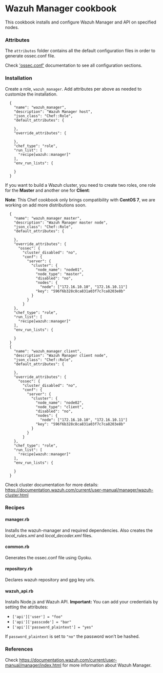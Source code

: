 # Wazuh Manager cookbook

This cookbook installs and configure Wazuh Manager and API on specified nodes.

### Attributes

The ``attributes`` folder contains all the default configuration files in order to generate ossec.conf file.

Check ['ossec.conf']( https://documentation.wazuh.com/3.x/user-manual/reference/ossec-conf/index.html) documentation to see all configuration sections.

### Installation

Create a role, `wazuh_manager`. Add attributes per above as needed to customize the installation.

```
  {
    "name": "wazuh_manager",
    "description": "Wazuh Manager host",
    "json_class": "Chef::Role",
    "default_attributes": {

    },
    "override_attributes": {

    },
    "chef_type": "role",
    "run_list": [
      "recipe[wazuh::manager]"
    ],
    "env_run_lists": {

    }
  }
```

If you want to build a Wazuh cluster, you need to create two roles, one role for the **Master** and another one for **Client**:

**Note**: This Chef cookbook only brings compatibility with **CentOS 7**, we are working on add more distributions soon.

```
  {
    "name": "wazuh_manager_master",
    "description": "Wazuh Manager master node",
    "json_class": "Chef::Role",
    "default_attributes": {

    },
    "override_attributes": {
      "ossec": {
        "cluster_disabled": "no",
        "conf": {
          "server": {
            "cluster": {
              "node_name": "node01",
              "node_type": "master",
              "disabled": "no",
              "nodes": {
                "node": ["172.16.10.10", "172.16.10.11"]
              "key": "596f6b328c8ca831a03f7c7ca8203e8b"
            }
          }
        }
    },
    "chef_type": "role",
    "run_list": [
      "recipe[wazuh::manager]"
    ],
    "env_run_lists": {

    }
  }
  {
    "name": "wazuh_manager_client",
    "description": "Wazuh Manager client node",
    "json_class": "Chef::Role",
    "default_attributes": {

    },
    "override_attributes": {
      "ossec": {
        "cluster_disabled": "no",
        "conf": {
          "server": {
            "cluster": {
              "node_name": "node02",
              "node_type": "client",
              "disabled": "no",
              "nodes": {
                "node": ["172.16.10.10", "172.16.10.11"]
              "key": "596f6b328c8ca831a03f7c7ca8203e8b"
            }
          }
        }
    },
    "chef_type": "role",
    "run_list": [
      "recipe[wazuh::manager]"
    ],
    "env_run_lists": {

    }
  }
```

Check cluster documentation for more details: <https://documentation.wazuh.com/current/user-manual/manager/wazuh-cluster.html>

### Recipes

#### manager.rb

Installs the wazuh-manager and required dependencies. Also creates the *local_rules.xml* and *local_decoder.xml* files.

#### common.rb

Generates the ossec.conf file using Gyoku.

#### repository.rb 

Declares wazuh repository and gpg key urls.

#### wazuh_api.rb

Installs Node.js and Wazuh API.  **Important:** You can add your credentials by setting the attributes:

* `['api']['user'] = "foo"`
* `['api']['passcode'] = "bar"`
* `['api']['password_plaintext'] = "yes" ` 

If `password_plaintext` is set to `"no"` the password won't be hashed.

### References

Check https://documentation.wazuh.com/current/user-manual/manager/index.html for more information about Wazuh Manager.

